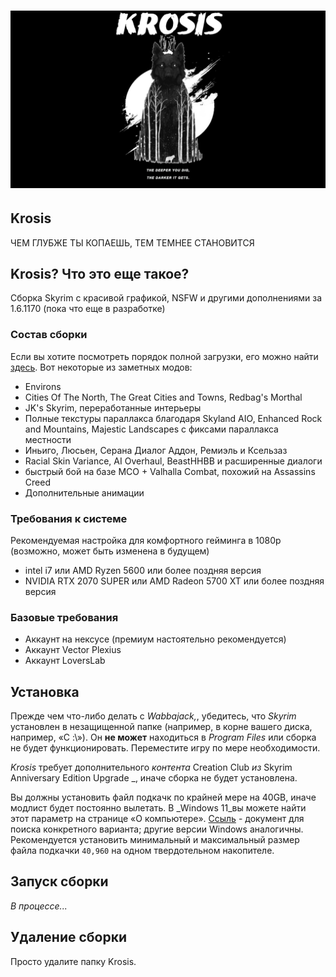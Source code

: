 # ![logo](./logo.png "Logo")

## Krosis

ЧЕМ ГЛУБЖЕ ТЫ КОПАЕШЬ, ТЕМ ТЕМНЕЕ СТАНОВИТСЯ

## Krosis? Что это еще такое?

Сборка Skyrim с красивой графикой, NSFW и другими дополнениями за 1.6.1170 (пока что еще в разработке)

### Состав сборки

Если вы хотите посмотреть порядок полной загрузки, его можно найти [здесь](https://loadorderlibrary.com/lists/krosis-1). Вот некоторые из заметных модов:

- Environs
- Cities Of The North, The Great Cities and Towns, Redbag's Morthal
- JK's Skyrim, переработанные интерьеры
- Полные текстуры параллакса благодаря Skyland AIO, Enhanced Rock and Mountains, Majestic Landscapes с фиксами параллакса местности
- Иньиго, Люсьен, Серана Диалог Аддон, Ремиэль и Ксельзаз
- Racial Skin Variance, AI Overhaul, BeastHHBB и расширенные диалоги
- быстрый бой на базе MCO + Valhalla Combat, похожий на Assassins Creed
- Дополнительные анимации

### Требования к системе

Рекомендуемая настройка для комфортного гейминга в 1080p (возможно, может быть изменена в будущем)

- intel i7 или AMD Ryzen 5600 или более поздняя версия
- NVIDIA RTX 2070 SUPER или AMD Radeon 5700 XT или более поздняя версия

### Базовые требования

- Аккаунт на нексусе (премиум настоятельно рекомендуется)
- Аккаунт Vector Plexius
- Аккаунт LoversLab

## Установка

Прежде чем что-либо делать с _Wabbajack,_, убедитесь, что _Skyrim_ установлен в незащищенной папке (например, в корне вашего диска, например, «C :\»). Он **не может** находиться в _Program Files_ или сборка не будет функционировать. Переместите игру по мере необходимости.

_Krosis_ требует дополнительного _контента_ Creation Club _из_ Skyrim Anniversary Edition Upgrade _, иначе сборка не будет установлена.

Вы должны установить файл подкачк по крайней мере на 40GB, иначе модлист будет постоянно вылетать. В _Windows 11_вы можете найти этот параметр на странице «О компьютере». [Ссыль](https://www.windowscentral.com/software-apps/windows-11/how-to-manage-virtual-memory-on-windows-11) - документ для поиска конкретного варианта; другие версии Windows аналогичны. Рекомендуется установить минимальный и максимальный размер файла подкачки `40,960` на одном твердотельном накопителе.

## Запуск сборки

_В процессе..._

## Удаление сборки

Просто удалите папку Krosis.
